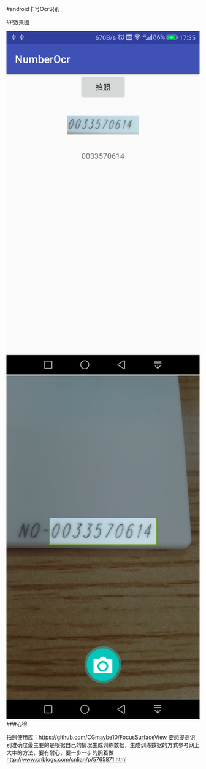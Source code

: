 #android卡号Ocr识别

##效果图

![](https://github.com/excellenttank/NumberOcr/blob/master/device-2017-08-30-173507.png)
![](https://github.com/excellenttank/NumberOcr/blob/master/device-2017-08-30-173601.png)
###心得

拍照使用库：https://github.com/CGmaybe10/FocusSurfaceView
要想提高识别准确度最主要的是根据自己的情况生成训练数据，生成训练数据的方式参考网上大牛的方法，要有耐心，要一步一步的照着做
http://www.cnblogs.com/cnlian/p/5765871.html
